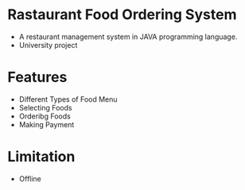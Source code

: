 # Rastaurant Food Ordering System
- A restaurant management system in JAVA programming language.
- University project

# Features
- Different Types of Food Menu
- Selecting Foods
- Orderibg Foods
- Making Payment

# Limitation
- Offline
